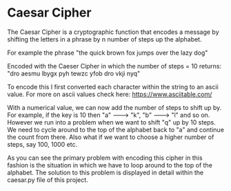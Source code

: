 # Caesar Cipher

The Caesar Cipher is a cryptographic function that encodes a message by shifting the letters in a phrase by n number of steps up the alphabet. 

For example the phrase "the quick brown fox jumps over the lazy dog" 

Encoded with the Caeser Cipher in which the number of steps = 10 returns: "dro aesmu lbygx pyh tewzc yfob dro vkji nyq"

To encode this I first converted each character within the string to an ascii value. For more on ascii values check here: https://www.asciitable.com/

With a numerical value, we can now add the number of steps to shift up by. For example, if the key is 10 then "a" ---> "k", "b" ---> "l" and so on. However we run into a problem when we want to shift "q" up by 10 steps. We need to cycle around to the top of the alphabet back to "a" and continue the count from there. Also what if we want to choose a higher number of steps, say 100, 1000 etc.

As you can see the primary problem with encoding this cipher in this fashion is the situation in which we have to loop around to the top of the alphabet. The solution to this problem is displayed in detail within the caesar.py file of this project.